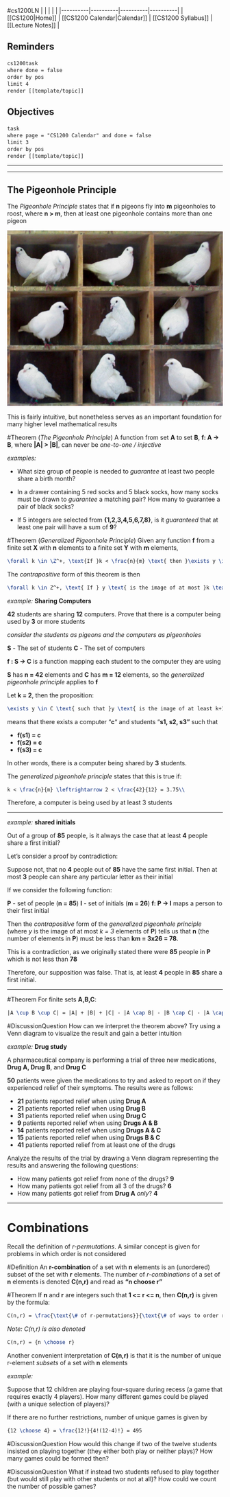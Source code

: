 #cs1200LN
|  |  |  |  |
|----------|----------|----------|----------|
| [[CS1200|Home]] | [[CS1200 Calendar|Calendar]] | [[CS1200 Syllabus]] | [[Lecture Notes]] |


## Reminders

```query
cs1200task
where done = false
order by pos
limit 4
render [[template/topic]]
```

## Objectives

```query
task
where page = "CS1200 Calendar" and done = false
limit 3
order by pos
render [[template/topic]]
```
---


---
## The Pigeonhole Principle

The _Pigeonhole Principle_ states that if **n** pigeons fly into **m** pigeonholes to roost, where **n > m**, then at least one pigeonhole contains more than one pigeon

![](../img/TooManyPigeons.jpg)

This is fairly intuitive, but nonetheless serves as an important foundation for many higher level mathematical results

#Theorem (_The Pigeonhole Principle_) A function from set **A** to set **B**, **f: A -> B**, where **|A| > |B|**, can never be _one-to-one / injective_ 

_examples:_

* What size group of people is needed to _guarantee_ at least two people share a birth month?
  
* In a drawer containing 5 red socks and 5 black socks, how many socks must be drawn to _guarantee_ a matching pair? How many to guarantee a pair of black socks?
  
* If 5 integers are selected from **{1,2,3,4,5,6,7,8}**, is it _guaranteed_ that at least one pair will have a sum of **9**?

#Theorem (_Generalized Pigeonhole Principle_) Given any function **f** from a finite set **X** with **n** elements to a finite set **Y** with **m** elements,
```latex
\forall k \in \Z^+, \text{If }k < \frac{n}{m} \text{ then }\exists y \in Y\\ \text{ such that }y\text{ is the image of at least k+1 distinct elements of }X
```

The _contrapositive_ form of this theorem is then
```latex
\forall k \in Z^+, \text{ If } y \text{ is the image of at most }k \text{ distinct elements of X, then } n < km
```


_example:_ **Sharing Computers**

**42** students are sharing **12** computers.  Prove that there is a computer being used by **3** or more students

_consider the students as pigeons and the computers as pigeonholes_

**S** - The set of students
**C** - The set of computers

**f : S -> C** is a function mapping each student to the computer they are using

**S** has **n = 42** elements and **C** has **m = 12** elements, so the _generalized pigeonhole principle_ applies to **f**

Let **k = 2**, then the proposition:
```latex
\exists y \in C \text{ such that }y \text{ is the image of at least k+1 distinct elements of S}
```
means that there exists a computer “**c**“ and students “**s1, s2, s3”** such that
* **f(s1) = c**
* **f(s2) = c**
* **f(s3) = c**

In other words, there is a computer being shared by **3** students.

The _generalized pigeonhole principle_ states that this is true if:
```latex
k < \frac{n}{m} \leftrightarrow 2 < \frac{42}{12} = 3.75\\
```

Therefore, a computer is being used by at least 3 students

---
_example:_ **shared initials**

Out of a group of **85** people, is it always the case that at least **4** people share a first initial?

Let’s consider a proof by contradiction:

Suppose not, that no **4** people out of **85** have the same first initial. Then at most **3** people can share any particular letter as their initial

If we consider the following function:

**P** - set of people (**n = 85**)
**I** - set of initials (**m = 26**)
**f: P -> I** maps a person to their first initial

Then the _contrapositive_ form of the _generalized pigeonhole principle_ (where _y_ is the image of at most _k = 3_ elements of **P**) tells us that **n** (the number of elements in **P**) must be less than **km = 3x26 = 78**.

This is a contradiction, as we originally stated there were **85** people in **P** which is not less than **78**

Therefore, our supposition was false. That is, at least **4** people in **85** share a first initial.

---

#Theorem For finite sets **A,B,C**:
```latex
|A \cup B \cup C| = |A| + |B| + |C| - |A \cap B| - |B \cap C| - |A \cap C| + |A \cap B \cap C| 
```

#DiscussionQuestion How can we interpret the theorem above? Try using a Venn diagram to visualize the result and gain a better intuition 

_example:_ **Drug study**

A pharmaceutical company is performing a trial of three new medications, **Drug A, Drug B**, and **Drug C** 

**50** patients were given the medications to try and asked to report on if they experienced relief of their symptoms. The results were as follows:

* **21** patients reported relief when using **Drug A**
* **21** patients reported relief when using **Drug B**
* **31** patients reported relief when using **Drug C**
* **9** patients reported relief when using **Drugs A & B**
* **14** patients reported relief when using **Drugs A & C**
* **15** patients reported relief when using **Drugs B & C**
* **41** patients reported relief from at least one of the drugs

Analyze the results of the trial by drawing a Venn diagram representing the results and answering the following questions:
* How many patients got relief from none of the drugs? **9**
* How many patients got relief from all 3 of the drugs? **6**
* How many patients got relief from **Drug A** _only_? **4**

---
# Combinations

Recall the definition of _r-permutations_. A similar concept is given for problems in which order is not considered

#Definition An **r-combination** of a set with **n** elements is an (unordered) subset of the set with **r** elements. The number of _r-combinations_ of a set of **n** elements is denoted **C(n,r)** and read as **“n choose r”**

#Theorem If **n** and **r** are integers such that **1 <= r <= n**, then **C(n,r)** is given by the formula:
```latex
C(n,r) = \frac{\text{\# of r-permutations}}{\text{\# of ways to order r elements}} = \frac{\frac{n!}{(n-r)!}}{r!} = \frac{n!}{r!(n-r)!}
```

_Note: C(n,r) is also denoted_
```latex
C(n,r) = {n \choose r}
```

Another convenient interpretation of **C(n,r)** is that it is the number of unique r-element _subsets_ of a set with **n** elements

_example:_

Suppose that 12 children are playing four-square during recess (a game that requires exactly 4 players). How many different games could be played (with a unique selection of players)?

If there are no further restrictions, number of unique games is given by 
```latex
{12 \choose 4} = \frac{12!}{4!(12-4)!} = 495
```

#DiscussionQuestion How would this change if two of the twelve students insisted on playing together (they either both play or neither plays)? How many games could be formed then?

#DiscussionQuestion What if instead two students refused to play together (but would still play with other students or not at all)? How could we count the number of possible games?
